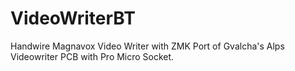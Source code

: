 # VideoWriterBT
Handwire Magnavox Video Writer with ZMK
Port of Gvalcha's Alps Videowriter PCB with Pro Micro Socket. 
